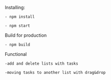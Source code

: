 Installing: 

    - npm install
    
    - npm start
    
Build for production

    - npm build

Functional

    -add and delete lists with tasks
    
    -moving tasks to another list with drag&drop
